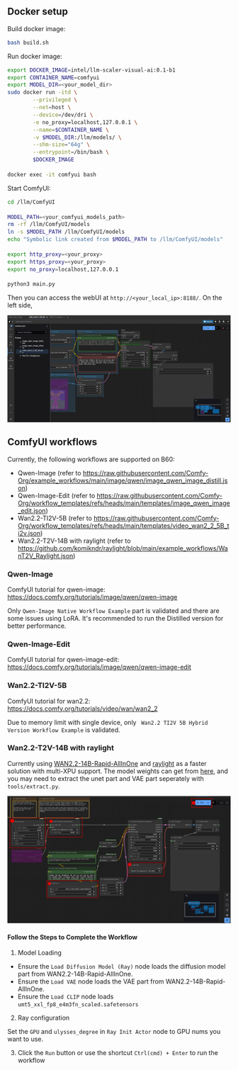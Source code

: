## Docker setup

Build docker image:

```bash
bash build.sh
```

Run docker image:

```bash
export DOCKER_IMAGE=intel/llm-scaler-visual-ai:0.1-b1
export CONTAINER_NAME=comfyui
export MODEL_DIR=<your_model_dir>
sudo docker run -itd \
        --privileged \
        --net=host \
        --device=/dev/dri \
        -e no_proxy=localhost,127.0.0.1 \
        --name=$CONTAINER_NAME \
        -v $MODEL_DIR:/llm/models/ \
        --shm-size="64g" \
        --entrypoint=/bin/bash \
        $DOCKER_IMAGE

docker exec -it comfyui bash
```

Start ComfyUI:
```bash
cd /llm/ComfyUI

MODEL_PATH=<your_comfyui_models_path>
rm -rf /llm/ComfyUI/models
ln -s $MODEL_PATH /llm/ComfyUI/models
echo "Symbolic link created from $MODEL_PATH to /llm/ComfyUI/models"

export http_proxy=<your_proxy>
export https_proxy=<your_proxy>
export no_proxy=localhost,127.0.0.1

python3 main.py
```

Then you can access the webUI at `http://<your_local_ip>:8188/`. On the left side, 

![workflow image](./assets/confyui_workflow.png)

## ComfyUI workflows

Currently, the following workflows are supported on B60:
- Qwen-Image (refer to https://raw.githubusercontent.com/Comfy-Org/example_workflows/main/image/qwen/image_qwen_image_distill.json)
- Qwen-Image-Edit (refer to https://raw.githubusercontent.com/Comfy-Org/workflow_templates/refs/heads/main/templates/image_qwen_image_edit.json)
- Wan2.2-TI2V-5B (refer to https://raw.githubusercontent.com/Comfy-Org/workflow_templates/refs/heads/main/templates/video_wan2_2_5B_ti2v.json)
- Wan2.2-T2V-14B with raylight (refer to https://github.com/komikndr/raylight/blob/main/example_workflows/WanT2V_Raylight.json)

### Qwen-Image

ComfyUI tutorial for qwen-image: https://docs.comfy.org/tutorials/image/qwen/qwen-image

Only `Qwen-Image Native Workflow Example` part is validated and there are some issues using LoRA. It's recommended to run the Distilled version for better performance.

### Qwen-Image-Edit

ComfyUI tutorial for qwen-image-edit: https://docs.comfy.org/tutorials/image/qwen/qwen-image-edit

### Wan2.2-TI2V-5B

ComfyUI tutorial for wan2.2: https://docs.comfy.org/tutorials/video/wan/wan2_2

Due to memory limit with single device, only `
Wan2.2 TI2V 5B Hybrid Version Workflow Example` is validated.

### Wan2.2-T2V-14B with raylight

Currently using [WAN2.2-14B-Rapid-AllInOne](https://huggingface.co/Phr00t/WAN2.2-14B-Rapid-AllInOne) and [raylight](https://github.com/komikndr/raylight) as a faster solution with multi-XPU support. The model weights can get from [here](https://modelscope.cn/models/Phr00t/WAN2.2-14B-Rapid-AllInOne/files), and you may need to extract the unet part and VAE part seperately with `tools/extract.py`.

![wan_raylight](./assets/wan_raylight.png)

#### Follow the Steps to Complete the Workflow

1. Model Loading

- Ensure the `Load Diffusion Model (Ray)` node loads the diffusion model part from WAN2.2-14B-Rapid-AllInOne.
- Ensure the `Load VAE` node loads the VAE part from WAN2.2-14B-Rapid-AllInOne.
- Ensure the `Load CLIP` node loads `umt5_xxl_fp8_e4m3fn_scaled.safetensors`

2. Ray configuration

Set the `GPU` and `ulysses_degree` in `Ray Init Actor` node to GPU nums you want to use.

3. Click the `Run` button or use the shortcut `Ctrl(cmd) + Enter` to run the workflow
